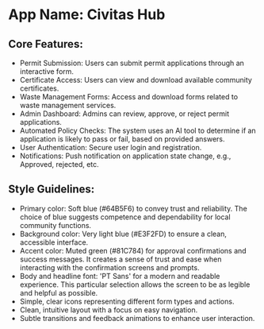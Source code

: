 # **App Name**: Civitas Hub

## Core Features:

- Permit Submission: Users can submit permit applications through an interactive form.
- Certificate Access: Users can view and download available community certificates.
- Waste Management Forms: Access and download forms related to waste management services.
- Admin Dashboard: Admins can review, approve, or reject permit applications.
- Automated Policy Checks: The system uses an AI tool to determine if an application is likely to pass or fail, based on provided answers.
- User Authentication: Secure user login and registration.
- Notifications: Push notification on application state change, e.g., Approved, rejected, etc.

## Style Guidelines:

- Primary color: Soft blue (#64B5F6) to convey trust and reliability. The choice of blue suggests competence and dependability for local community functions.
- Background color: Very light blue (#E3F2FD) to ensure a clean, accessible interface.
- Accent color: Muted green (#81C784) for approval confirmations and success messages. It creates a sense of trust and ease when interacting with the confirmation screens and prompts.
- Body and headline font: 'PT Sans' for a modern and readable experience. This particular selection allows the screen to be as legible and helpful as possible.
- Simple, clear icons representing different form types and actions.
- Clean, intuitive layout with a focus on easy navigation.
- Subtle transitions and feedback animations to enhance user interaction.